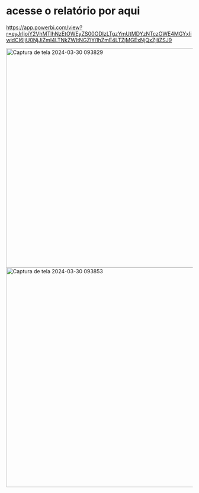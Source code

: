 # acesse o relatório por aqui 
https://app.powerbi.com/view?r=eyJrIjoiY2VhMTlhNzEtOWEyZS00ODIzLTgzYmUtMDYzNTczOWE4MGYxIiwidCI6IjU0NjJiZmI4LTNkZWItNGZlYi1hZmE4LTZjMGExNjQxZjliZSJ9

<img width="590" alt="Captura de tela 2024-03-30 093829" src="https://github.com/gasilsantos/Desafio_Bootcamp_Data_Analytics/assets/102256288/efe8bc89-cf54-48ba-9955-6dadd3f1c346">
<img width="592" alt="Captura de tela 2024-03-30 093853" src="https://github.com/gasilsantos/Desafio_Bootcamp_Data_Analytics/assets/102256288/2109e6c2-9221-41d8-9341-f28ab64a9c4a">
